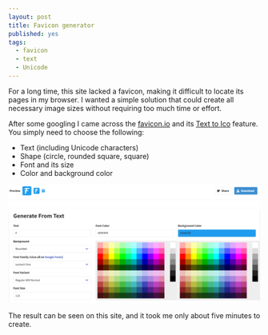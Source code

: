 ```yaml
---
layout: post
title: Favicon generator
published: yes
tags:
  - favicon
  - text
  - Unicode
---
```

For a long time, this site lacked a favicon, making it difficult to locate its pages in my browser. I wanted a simple solution that could create all necessary image sizes without requiring too much time or effort.

After some googling I came across the [favicon.io](https://favicon.io/) and its [Text to Ico](https://favicon.io/favicon-generator/) feature. You simply need to choose the following:

 - Text (including Unicode characters)
 - Shape (circle, rounded square, square)
 - Font and its size
 - Color and background color

![Text to Ico screenshot](/img/text-to-favicon.png)

The result can be seen on this site, and it took me only about five minutes to create.
